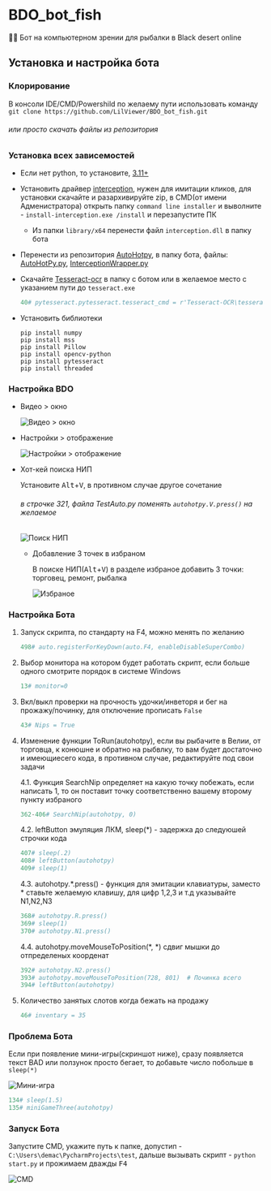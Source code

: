 # BDO_bot_fish
👀🎣 Бот на компьютерном зрении для рыбалки в Black desert online


## Установка и настройка бота


### Клорирование
В консоли IDE/CMD/Powershild по желаему пути использовать команду `git clone https://github.com/LilViewer/BDO_bot_fish.git`
###### или просто скачать файлы из репозитория


### Установка всех зависемостей 

- Если нет python, то установите, [3.11+](https://www.python.org/downloads/)
- Установить драйвер [interception](https://github.com/oblitum/Interception/releases/tag/v1.0.1), нужен для имитации кликов, для установки скачайте и разархивируйте zip, в CMD(от имени Адменистратора) открыть папку `command line installer` и выволните - `install-interception.exe /install` и перезапустите ПК
     - Из папки `library/x64` перенести файл `interception.dll` в папку бота
- Перенести из репозитория [AutoHotpy](https://github.com/dc740/AutoHotPy/tree/master), в папку бота, файлы:
     [AutoHotPy.py](https://github.com/dc740/AutoHotPy/blob/1f751d1aa0c7c264e5b29a9e13a4dea3cab11407/AutoHotPy.py,AutoHotPy.py),
     [InterceptionWrapper.py](https://github.com/dc740/AutoHotPy/blob/1f751d1aa0c7c264e5b29a9e13a4dea3cab11407/InterceptionWrapper.py,InterceptionWrapper.py)

-  Скачайте [Tesseract-ocr](https://digi.bib.uni-mannheim.de/tesseract/tesseract-ocr-w64-setup-5.3.1.20230401.exe) в папку с ботом или в желаемое место с указанием пути до `tesseract.exe`
     ```Python
     40# pytesseract.pytesseract.tesseract_cmd = r'Tesseract-OCR\tesseract.exe'
     ```
- Установить библиотеки
  ```
  pip install numpy
  pip install mss
  pip install Pillow
  pip install opencv-python
  pip install pytesseract
  pip install threaded
  ```

### Настройка BDO

- Видео > окно

  ![Видео > окно](https://sun9-74.userapi.com/impg/RbwTGfEj83-_BlXP0IONiHrKgFji2WTwmADOfA/zhCthiA2GQM.jpg?size=532x295&quality=96&sign=9c9d103e188f332443527dd4c84c1412&type=album, "Видео > окно")

- Настройки > отображение

  ![Настройки > отображение](https://sun9-14.userapi.com/impg/MZfz7Iz2rJg6KB_4q5nQbqtuSAiKSApx_SS1nQ/H9-Yq-ERks4.jpg?size=527x335&quality=96&sign=4bfb89716aa6f7c57085d86a29e5af4f&type=album, " Настройки > отображение")

- Хот-кей поиска НИП

  Установите <kbd>Alt</kbd>+<kbd>V</kbd>, в противном случае другое сочетание
  ###### в строчке 321, файла TestAuto.py поменять ```autohotpy.V.press()``` на желаемое

  ![Поиск НИП](https://sun9-69.userapi.com/impg/PS_GB9L2Xbc0Z-9fJqzsM0wgFSKiTRS1kJQFQA/6lnBcbvRBkw.jpg?size=451x232&quality=96&sign=8c6ba67511a692af7c0607e3084a634b&type=album, 'Поиск НИП')

  - Добавление 3 точек в избраном

    В поиске НИП(<kbd>Alt</kbd>+<kbd>V</kbd>) в разделе избраное добавить 3 точки: торговец, ремонт, рыбалка
  
    ![Избраное](https://sun9-79.userapi.com/impg/QY1Eh03pDWibWuuVOjSY2U6H5_vLCfQ--Wll-w/oFILX9-48qA.jpg?size=325x184&quality=96&sign=5a41cc4c1afdb55e09ce5bb5fb6683dd&type=album, 'Избраное')


### Настройка Бота

1. Запуск скрипта, по стандарту на F4, можно менять по желанию
    ```Python
    498# auto.registerForKeyDown(auto.F4, enableDisableSuperCombo)
    ```

2. Выбор монитора на котором будет работать скрипт, если больше одного смотрите порядок в системе Windows
    ```Python
    13# monitor=0
    ```

3. Вкл/выкл проверки на прочность удочки/инветоря и бег на прожажу/починку, для отключение прописать `False`
    ```Python
    43# Nips = True
    ```

4. Изменение функции ToRun(autohotpy), если вы рыбачите в Велии, от торговца, к конюшне и обратно на рыбвлку, то вам будет достаточно и имеющиесего кода, в противном случае, редактируйте под свои задачи



    4.1. Функция SearchNip определяет на какую точку побежать, если написать 1, то он поставит точку соответственно вашему второму пункту избраного
    ```Python
    362-406# SearchNip(autohotpy, 0)
    ```
    
    4.2. leftButton эмуляция ЛКМ, sleep(*) - задержка до следуюшей строчки кода 
    ```Python
    407# sleep(.2)
    408# leftButton(autohotpy)
    409# sleep(1)
    ```

    4.3. autohotpy.*.press() - функция для эмитации клавиатуры, заместо * ставьте желаемую клавишу, для цифр 1,2,3 и т.д указывайте N1,N2,N3
    ```Python
    368# autohotpy.R.press()
    369# sleep(1)
    370# autohotpy.N1.press()
    ```

    4.4. autohotpy.moveMouseToPosition(*, *) сдвиг мышки до отпределеных коорденат
    ```Python
    392# autohotpy.N2.press()
    393# autohotpy.moveMouseToPosition(728, 801)  # Починка всего
    394# leftButton(autohotpy)
    ```
    

5. Количество занятых слотов когда бежать на продажу
   ```Python
   46# inventary = 35
   ```
  
### Проблема Бота

Если при появление мини-игры(скриншот ниже), сразу появляется текст BAD или ползунок просто бегает, то добавьте число побольше в `sleep(*)` 

![Мини-игра](https://sun9-45.userapi.com/impg/Sv3Gqg7KheQRC8EtAh3Tu6mCaf5pt7Ap2BZDKA/Ku5EK5AHMkg.jpg?size=320x76&quality=96&sign=1a1a398fcbc343733dd7a3d1991eaa59&type=album, 'Мини-игра')
  
```Python
134# sleep(1.5)
135# miniGameThree(autohotpy)
```

### Запуск Бота

Запустите CMD, укажите путь к папке, допустип - `C:\Users\demac\PycharmProjects\test`, дальше вызывать скрипт - `python start.py` и прожимаем дважды <kbd>F4</kbd>

![CMD](https://sun9-70.userapi.com/impg/VDbT6jhE-dGTC9T8T-7TEf_HFCe7-8PbAzkYtA/MLhrSKDnYVQ.jpg?size=429x119&quality=96&sign=b21545ab8cf588731e2f7427220f801d&type=album, 'CMD')
